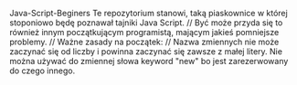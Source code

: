 Java-Script-Beginers
Te repozytorium stanowi, taką piaskownice w której stoponiowo będę poznawał tajniki Java Script.
//
Być może przyda się to również innym początkującym programistą, mającym jakieś pomniejsze problemy.
//
Ważne zasady na początek:
//
Nazwa zmiennych nie może zaczynać się od liczby i powinna zaczynać się zawsze z małej litery.
Nie można używać do zmiennej słowa keyword "new" bo jest zarezerwowany do czego innego.
